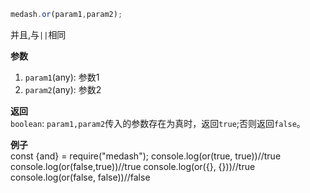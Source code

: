 ```ts
medash.or(param1,param2);
```
并且,与`||`相同

**参数**  
1. `param1`(any): 参数1
2. `param2`(any): 参数2

  
**返回**  
`boolean`: `param1,param2`传入的参数存在为真时，返回`true`;否则返回`false`。        
  
**例子**  
<me-embed>const {and} = require("medash");
console.log(or(true, true))//true
console.log(or(false,true))//true
console.log(or({}, {}))//true
console.log(or(false, false))//false</me-embed>